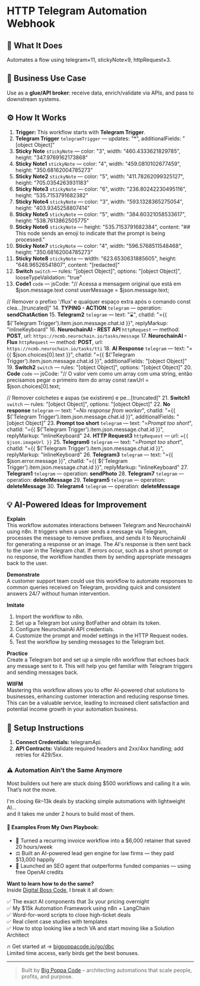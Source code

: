 # HTTP Telegram Automation Webhook
  ## 🚀 What It Does
  Automates a flow using telegram×11, stickyNote×9, httpRequest×3.
  
  ## 💼 Business Use Case
  Use as a **glue/API broker**: receive data, enrich/validate via APIs, and pass to downstream systems.
  
  ## ⚙️ How It Works
  1. **Trigger:** This workflow starts with **Telegram Trigger**.
  2. **Telegram Trigger** `telegramTrigger` — updates: "*", additionalFields: "[object Object]"
3. **Sticky Note** `stickyNote` — color: "3", width: "460.4333621829785", height: "347.9769162173868"
4. **Sticky Note1** `stickyNote` — color: "4", width: "459.0810102677459", height: "350.68162004785273"
5. **Sticky Note2** `stickyNote` — color: "5", width: "411.78262099325127", height: "705.0354263931183"
6. **Sticky Note3** `stickyNote` — color: "6", width: "236.80242230495116", height: "535.7153791682382"
7. **Sticky Note4** `stickyNote` — color: "3", width: "593.1328365275054", height: "403.9345258807414"
8. **Sticky Note5** `stickyNote` — color: "5", width: "384.60321058533617", height: "538.7613862505775"
9. **Sticky Note6** `stickyNote` — height: "535.7153791682384", content: "## This node sends an emoji to indicate that the prompt is being processed."
10. **Sticky Note7** `stickyNote` — color: "4", width: "596.5768511548468", height: "350.68162004785273"
11. **Sticky Note8** `stickyNote` — width: "623.6530631885605", height: "648.96526541807", content: "[redacted]"
12. **Switch** `switch` — rules: "[object Object]", options: "[object Object]", looseTypeValidation: "true"
13. **Code1** `code` — jsCode: "// Acessa a mensagem original que está em $json.message.text
const userMessage = $json.message.text;

// Remover o prefixo '/flux' e qualquer espaço extra após o comando
const clea…[truncated]"
14. **TYPING - ACTION** `telegram` — operation: **sendChatAction**
15. **Telegram2** `telegram` — text: "⌛", chatId: "={{ $('Telegram Trigger').item.json.message.chat.id }}", replyMarkup: "inlineKeyboard"
16. **NeurochainAI - REST API** `httpRequest` — method: **POST**, url: `https://ncmb.neurochain.io/tasks/message`
17. **NeurochainAI - Flux** `httpRequest` — method: **POST**, url: `https://ncmb.neurochain.io/tasks/tti`
18. **AI Response** `telegram` — text: "={{ $json.choices[0].text }}", chatId: "={{ $('Telegram Trigger').item.json.message.chat.id }}", additionalFields: "[object Object]"
19. **Switch2** `switch` — rules: "[object Object]", options: "[object Object]"
20. **Code** `code` — jsCode: "// O valor vem como um array com uma string, então precisamos pegar o primeiro item do array
const rawUrl = $json.choices[0].text;

// Remover colchetes e aspas (se existirem) e pe…[truncated]"
21. **Switch1** `switch` — rules: "[object Object]", options: "[object Object]"
22. **No response** `telegram` — text: "=*No response from worker*", chatId: "={{ $('Telegram Trigger').item.json.message.chat.id }}", additionalFields: "[object Object]"
23. **Prompt too short** `telegram` — text: "=*Prompt too short*", chatId: "={{ $('Telegram Trigger').item.json.message.chat.id }}", replyMarkup: "inlineKeyboard"
24. **HTTP Request3** `httpRequest` — url: `={{ $json.imageUrl }}`
25. **Telegram6** `telegram` — text: "=*Prompt too short*", chatId: "={{ $('Telegram Trigger').item.json.message.chat.id }}", replyMarkup: "inlineKeyboard"
26. **Telegram3** `telegram` — text: "={{ $json.error.message }}", chatId: "={{ $('Telegram Trigger').item.json.message.chat.id }}", replyMarkup: "inlineKeyboard"
27. **Telegram1** `telegram` — operation: **sendPhoto**
28. **Telegram7** `telegram` — operation: **deleteMessage**
29. **Telegram5** `telegram` — operation: **deleteMessage**
30. **Telegram4** `telegram` — operation: **deleteMessage**
  
  ## 💡 AI-Powered Ideas for Improvement
  **Explain**  
This workflow automates interactions between Telegram and NeurochainAI using n8n. It triggers when a user sends a message via Telegram, processes the message to remove prefixes, and sends it to NeurochainAI for generating a response or an image. The AI's response is then sent back to the user in the Telegram chat. If errors occur, such as a short prompt or no response, the workflow handles them by sending appropriate messages back to the user.

**Demonstrate**  
A customer support team could use this workflow to automate responses to common queries received on Telegram, providing quick and consistent answers 24/7 without human intervention.

**Imitate**  
1. Import the workflow to n8n.  
2. Set up a Telegram bot using BotFather and obtain its token.  
3. Configure NeurochainAI API credentials.  
4. Customize the prompt and model settings in the HTTP Request nodes.  
5. Test the workflow by sending messages to the Telegram bot.

**Practice**  
Create a Telegram bot and set up a simple n8n workflow that echoes back any message sent to it. This will help you get familiar with Telegram triggers and sending messages back.

**WIIFM**  
Mastering this workflow allows you to offer AI-powered chat solutions to businesses, enhancing customer interaction and reducing response times. This can be a valuable service, leading to increased client satisfaction and potential income growth in your automation business.
  
  ## 🔧 Setup Instructions
  1. **Connect Credentials:** telegramApi.
2. **API Contracts:** Validate required headers and 2xx/4xx handling; add retries for 429/5xx.
  
### ⚠️ Automation Ain’t the Same Anymore

Most builders out here are stuck doing $500 workflows and calling it a win.  
That’s not the move.  

I'm closing $6k–$13k deals by stacking simple automations with lightweight AI...  
and it takes me under 2 hours to build most of them.

#### 🧠 Examples From My Own Playbook:
- 🔁 Turned a recurring invoice workflow into a $6,000 retainer that saved 20 hours/week  
- ⚖️ Built an AI-powered lead gen engine for law firms — they paid $13,000 happily  
- 🚀 Launched an SEO agent that outperforms funded companies — using free OpenAI credits  

**Want to learn how to do the same?**  
Inside [Digital Boss Code](https://bigpoppacode.io/go/dbc), I break it all down:

✅ The exact AI components that 3x your pricing overnight  
✅ My $15k Automation Framework using n8n + LangChain  
✅ Word-for-word scripts to close high-ticket deals  
✅ Real client case studies with templates  
✅ How to stop looking like a tech VA and start moving like a Solution Architect  

🔥 Get started at → [bigpoppacode.io/go/dbc](https://bigpoppacode.io/go/dbc)  
Limited time access, early birds get the best bonuses.

---
> Built by [Big Poppa Code](https://bigpoppacode.io) – architecting automations that scale people, profits, and purpose.
  